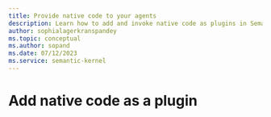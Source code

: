 ```yaml
---
title: Provide native code to your agents
description: Learn how to add and invoke native code as plugins in Semantic Kernel.
author: sophialagerkranspandey
ms.topic: conceptual
ms.author: sopand
ms.date: 07/12/2023
ms.service: semantic-kernel
---
```


# Add native code as a plugin